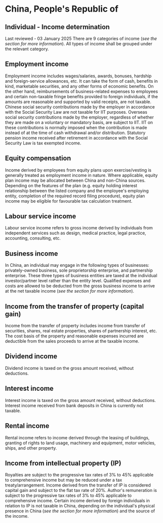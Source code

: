 # China, People's Republic of
## Individual - Income determination
Last reviewed - 03 January 2025
There are 9 categories of income (_see the section for more information_). All types of income shall be grouped under the relevant category.
## Employment income
Employment income includes wages/salaries, awards, bonuses, hardship and foreign-service allowances, etc. It can take the form of cash, benefits in kind, marketable securities, and any other forms of economic benefits. On the other hand, reimbursements of business-related expenses to employees and certain non-taxable fringe benefits provided to foreign individuals, if the amounts are reasonable and supported by valid receipts, are not taxable.
Chinese social security contributions made by the employer in accordance with the Social Security Law are not taxable for IIT purposes.
Overseas social security contributions made by the employer, regardless of whether they are made on a voluntary or mandatory basis, are subject to IIT. IIT on these contributions is normally imposed when the contribution is made instead of at the time of cash withdrawal and/or distribution.
Statutory pension income received after retirement in accordance with the Social Security Law is tax exempted income.
## Equity compensation
Income derived by employees from equity plans upon exercise/vesting is generally treated as employment income in nature. Where applicable, equity plan income may be allocated between China and non-China sources. Depending on the features of the plan (e.g. equity holding interest relationship between the listed company and the employee's employing entity, completion of the required record filing procedure), equity plan income may be eligible for favourable tax calculation treatment.
## Labour service income
Labour service income refers to gross income derived by individuals from independent services such as design, medical practice, legal practice, accounting, consulting, etc.
## Business income
In China, an individual may engage in the following types of businesses: privately-owned business, sole proprietorship enterprise, and partnership enterprise. These three types of business entities are taxed at the individual investor/partner level rather than the entity level. Qualified expenses and costs are allowed to be deducted from the gross business income to arrive at the net taxable income (_see the section for more information_).
## Income from the transfer of property (capital gain)
Income from the transfer of property includes income from transfer of securities, shares, real estate properties, shares of partnership interest, etc. The cost basis of the property and reasonable expenses incurred are deductible from the sales proceeds to arrive at the taxable income.
## Dividend income
Dividend income is taxed on the gross amount received, without deductions.
## Interest income
Interest income is taxed on the gross amount received, without deductions. Interest income received from bank deposits in China is currently not taxable.
## Rental income
Rental income refers to income derived through the leasing of buildings, granting of rights to land usage, machinery and equipment, motor vehicles, ships, and other property.
## Income from intellectual property (IP)
Royalties are subject to the progressive tax rates of 3% to 45% applicable to comprehensive income but may be reduced under a tax treaty/arrangement.
Income derived from the transfer of IP is considered capital gain and subject to the flat tax rate of 20%.
Author's remuneration is subject to the progressive tax rates of 3% to 45% applicable to comprehensive income.
Certain income derived by foreign individuals in relation to IP is not taxable in China, depending on the individual's physical presence in China (_see the section for more information_) and the source of the income.
